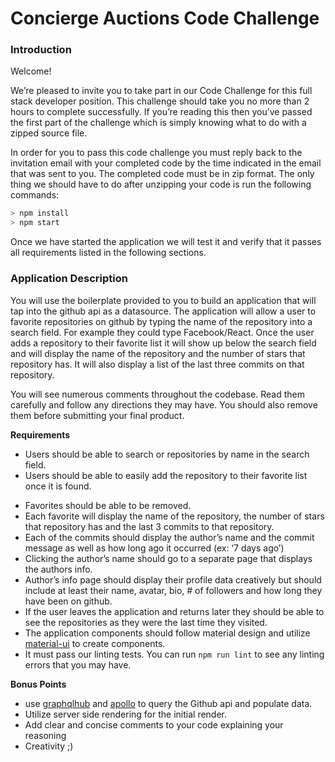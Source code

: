 # Concierge Auctions Code Challenge

### Introduction

Welcome!

We’re pleased to invite you to take part in our Code Challenge for this full stack developer position. This challenge should take you no more than 2 hours to complete successfully. If you’re reading this then you’ve passed the first part of the challenge which is simply knowing what to do with a zipped source file.

In order for you to pass this code challenge you must reply back to the invitation email with your completed code by the time indicated in the email that was sent to you. The completed code must be in zip format. The only thing we should have to do after unzipping your code is run the following commands:

```js
> npm install
> npm start
```

Once we have started the application we will test it and verify that it passes all requirements listed in the following sections.

### Application Description

You will use the boilerplate provided to you to build an application that will tap into the github api as a datasource. The application will allow a user to favorite repositories on github by typing the name of the repository into a search field. For example they could type Facebook/React. Once the user adds a repository to their favorite list it will show up below the search field and will display the name of the repository and the number of stars that repository has. It will also display a list of the last three commits on that repository.

You will see numerous comments throughout the codebase. Read them carefully and
follow any directions they may have. You should also remove them before submitting your final product.

**Requirements**
* Users should be able to search or repositories by name in the search field.
* Users should be able to easily add the repository to their favorite list once it is found.

<!-- Favorites Functions -->
* Favorites should be able to be removed.
* Each favorite will display the name of the repository, the number of stars that repository has and the last 3 commits to that repository.
* Each of the commits should display the author’s name and the commit message as well as how long ago it occurred (ex: ‘7 days ago’)
* Clicking the author’s name should go to a separate page that displays the authors info.
* Author’s info page should display their profile data creatively but should include at least their name, avatar, bio, # of followers and how long they have been on github.
* If the user leaves the application and returns later they should be able to see the repositories as they were the last time they visited.
* The application components should follow material design and utilize [material-ui](http://www.material-ui.com/#/) to create components.
* It must pass our linting tests. You can run `npm run lint` to see any
linting errors that you may have.

**Bonus Points**
* use [graphqlhub](https://www.graphqlhub.com/) and [apollo](http://docs.apollostack.com/apollo-client/) to query the Github api and populate data.
* Utilize server side rendering for the initial render.
* Add clear and concise comments to your code explaining your reasoning
* Creativity ;)
